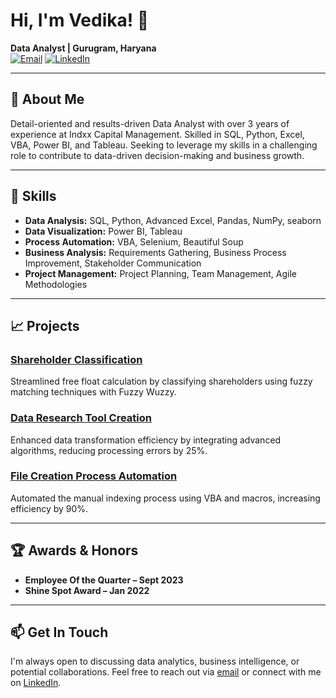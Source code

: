 # Hi, I'm Vedika! 👋

**Data Analyst | Gurugram, Haryana**  
[![Email](https://img.shields.io/badge/Email-Vedikas4796%40gmail.com-blue)](mailto:Vedikas4796@gmail.com)
[![LinkedIn](https://img.shields.io/badge/LinkedIn-Connect-blue)](https://www.linkedin.com/in/vedikas4796)

---

## 📝 About Me

Detail-oriented and results-driven Data Analyst with over 3 years of experience at Indxx Capital Management. Skilled in SQL, Python, Excel, VBA, Power BI, and Tableau. Seeking to leverage my skills in a challenging role to contribute to data-driven decision-making and business growth.

---

## 🔧 Skills

- **Data Analysis:** SQL, Python, Advanced Excel, Pandas, NumPy, seaborn
- **Data Visualization:** Power BI, Tableau
- **Process Automation:** VBA, Selenium, Beautiful Soup
- **Business Analysis:** Requirements Gathering, Business Process Improvement, Stakeholder Communication
- **Project Management:** Project Planning, Team Management, Agile Methodologies

---

## 📈 Projects

### [Shareholder Classification](https://github.com/Vedikas4796/Shareholder-Classification)
Streamlined free float calculation by classifying shareholders using fuzzy matching techniques with Fuzzy Wuzzy.

### [Data Research Tool Creation](https://github.com/Vedikas4796/Data-Research-Tool-Creation)
Enhanced data transformation efficiency by integrating advanced algorithms, reducing processing errors by 25%.

### [File Creation Process Automation](https://github.com/Vedikas4796/File-Creation-Process-Automation)
Automated the manual indexing process using VBA and macros, increasing efficiency by 90%.

---

## 🏆 Awards & Honors

- **Employee Of the Quarter – Sept 2023**
- **Shine Spot Award – Jan 2022**

---

## 📫 Get In Touch

I'm always open to discussing data analytics, business intelligence, or potential collaborations. Feel free to reach out via [email](mailto:Vedikas4796@gmail.com) or connect with me on [LinkedIn](https://www.linkedin.com/in/Vedikas4796).
